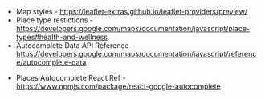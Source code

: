 - Map styles - https://leaflet-extras.github.io/leaflet-providers/preview/
- Place type restictions - https://developers.google.com/maps/documentation/javascript/place-types#health-and-wellness
- Autocomplete Data API Reference - https://developers.google.com/maps/documentation/javascript/reference/autocomplete-data
<!-- - Places Autocomplete React - https://tintef.github.io/react-google-places-autocomplete -->
- Places Autocomplete React Ref - https://www.npmjs.com/package/react-google-autocomplete